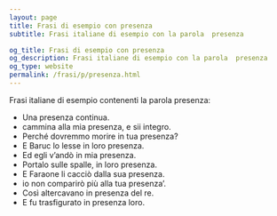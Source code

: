 ```yaml
---
layout: page
title: Frasi di esempio con presenza 
subtitle: Frasi italiane di esempio con la parola  presenza

og_title: Frasi di esempio con presenza 
og_description: Frasi italiane di esempio con la parola  presenza
og_type: website
permalink: /frasi/p/presenza.html
---
```


Frasi italiane di esempio contenenti la parola presenza:


- Una presenza continua.
- cammina alla mia presenza, e sii integro.
- Perché dovremmo morire in tua presenza?
- E Baruc lo lesse in loro presenza.
- Ed egli v’andò in mia presenza.
- Portalo sulle spalle, in loro presenza.
- E Faraone li cacciò dalla sua presenza.
- io non comparirò più alla tua presenza’.
- Così altercavano in presenza del re.
- E fu trasfigurato in presenza loro.
